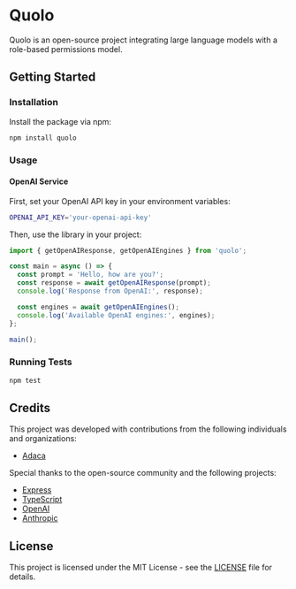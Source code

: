 # Quolo

Quolo is an open-source project integrating large language models with a role-based permissions model.

## Getting Started

### Installation

Install the package via npm:

```sh
npm install quolo
```

### Usage

#### OpenAI Service

First, set your OpenAI API key in your environment variables:

```sh
OPENAI_API_KEY='your-openai-api-key'
```

Then, use the library in your project:

```typescript
import { getOpenAIResponse, getOpenAIEngines } from 'quolo';

const main = async () => {
  const prompt = 'Hello, how are you?';
  const response = await getOpenAIResponse(prompt);
  console.log('Response from OpenAI:', response);

  const engines = await getOpenAIEngines();
  console.log('Available OpenAI engines:', engines);
};

main();
```

### Running Tests

```sh
npm test
```

## Credits

This project was developed with contributions from the following individuals and organizations:

- [Adaca](https://www.adaca.com)

Special thanks to the open-source community and the following projects:

- [Express](https://expressjs.com)
- [TypeScript](https://www.typescriptlang.org)
- [OpenAI](https://www.openai.com)
- [Anthropic](https://www.anthropic.com)

## License

This project is licensed under the MIT License - see the [LICENSE](LICENSE) file for details.


